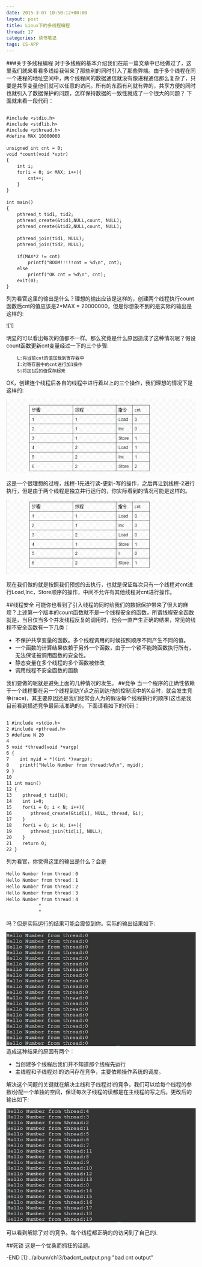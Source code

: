 ```yaml
---
date: 2015-3-07 10:50:12+00:00
layout: post
title: Linux下的多线程编程
thread: 17
categories: 读书笔记
tags: CS-APP
---
```

###关于多线程编程
对于多线程的基本介绍我们在前一篇文章中已经做过了，这里我们就来看看多线给我带来了那些利的同时引入了那些弊端。由于多个线程在同一个进程的地址空间中，两个线程间的数据通信就没有像进程通信那么复杂了，只要是共享变量他们就可以任意的访问。所有的东西有利就有弊的，共享方便的同时也就引入了数据保护的问题，怎样保持数据的一致性就成了一个很大的问题？
下面就来看一段代码：
```
```

	#include <stdio.h>
	#include <stdlib.h>
	#include <pthread.h>
	#define MAX 10000000

	unsigned int cnt = 0;
	void *count(void *vptr)
	{
		int i;
		for(i = 0; i< MAX; i++){
			cnt++;
		}
	}

	int main()
	{
		pthread_t tid1, tid2;
		pthread_create(&tid1,NULL,count, NULL);
		pthread_create(&tid2,NULL,count, NULL);

		pthread_join(tid1, NULL);
		pthread_join(tid2, NULL);

		if(MAX*2 != cnt)
			printf("BOOM!!!!!cnt = %d\n", cnt);
		else
			printf("OK cnt = %d\n", cnt);
		exit(0);
	}

列为看官这里的输出是什么？理想的输出应该是这样的，创建两个线程执行count函数后cnt的值应该是2*MAX = 20000000，但是你想象不到的是实际的输出是这样的:

![1]

明显的可以看出每次的值都不一样。那么究竟是什么原因造成了这种情况呢？假设count函数更新cnt变量经过一下的三个步骤:

		L:将当前cnt的值加载到寄存器中
		I:对寄存器中的cnt进行加1操作
		S:将加1后的值保存起来
OK，创建连个线程后各自的线程中进行着以上的三个操作，我们理想的情况下是这样的:

![2]

这是一个很理想的过程，线程-1先进行读-更新-写的操作，之后再让到线程-2进行执行，但是由于两个线程是独立并行运行的，你实际看到的情况可能是这样的。

![3]

现在我们做的就是按照我们预想的去执行，也就是保证每次只有一个线程对cnt进行Load,Inc，Store顺序的操作，中间不允许有其他线程对cnt进行操作。

##线程安全
可能你也看到了引入线程的同时给我们的数据保护带来了很大的麻烦？上述第一个版本的count函数就不是一个线程安全的函数，所谓线程安全函数就是，当且仅当多个并发线程反复的调用时，他会一直产生正确的结果，常见的线程不安全函数有一下几类：

- 不保护共享变量的函数。多个线程调用的时候按照顺序不同产生不同的值。
- 一个函数的计算结果依赖于另外一个函数，由于一个锁不能跨函数执行所有，无法保证被调用函数的安全性。
- 静态变量在多个线程的多个函数被修改
- 调用线程不安全函数的函数

我们要做的呢就是避免上面的几种情况的发生。
##竞争
当一个程序的正确性依赖于一个线程要在另一个线程到达Y点之前到达他的控制流中的X点时，就会发生竞争(race)，其主要原因还是我们经常会人为的假设每个线程执行的顺序(这也是我目前看到描述竞争最简洁准确的)。下面请看如下的代码：
```
```
	
  	1 #include <stdio.h>
  	2 #include <pthread.h>
  	3 #define N 20
  	4
  	5 void *thread(void *vargp)
  	6 {
  	7    int myid = *((int *)vargp);
  	8    printf("Hello Number from thread:%d\n", myid);
  	9 }
 	10
 	11 int main()
 	12 {
 	13    pthread_t tid[N];
 	14    int i=0;
 	15    for(i = 0; i < N; i++){
 	16       pthread_create(&tid[i], NULL, thread, &i);
 	17    }
 	18    for(i = 0; i< N; i++){
 	19       pthread_join(tid[i], NULL);
 	20    }
 	21    return 0;
 	22 }
列为看官，你觉得这里的输出是什么？会是

	Hello Number from thread：0
	Hello Number from thread：1
	Hello Number from thread：2
	Hello Number from thread：3
	Hello Number from thread：4
				*
				*
吗？但是实际运行的结果可能会震惊到你。实际的输出结果如下:

![4]
造成这种结果的原因有两个：

- 当创建多个线程后我们并不知道那个线程先运行
- 主线程和子线程对i的访问存在竞争，主要依赖操作系统的调度。


解决这个问题的关键就在解决主线和子线程对i的竞争，我们可以给每个线程的参数i分配一个单独的空间，保证每次子线程的读都是在主线程的写之后。更改后的输出如下:

![5]

可以看到解除了对i的竞争。每个线程都正确的的访问到了自己的i.


##死锁
这是一个忧桑而抓狂的话题。

-END
[1]:../album/ch13/badcnt_output.png "bad cnt output"

[2]:../album/ch13/normal_process_output.png "normal process output"

[3]:../album/ch13/abnormal_process_output.png "normal process output"

[4]:../album/ch13/race_output.png "race output"
[5]:../album/ch13/race_output_1.png "race output_1"
